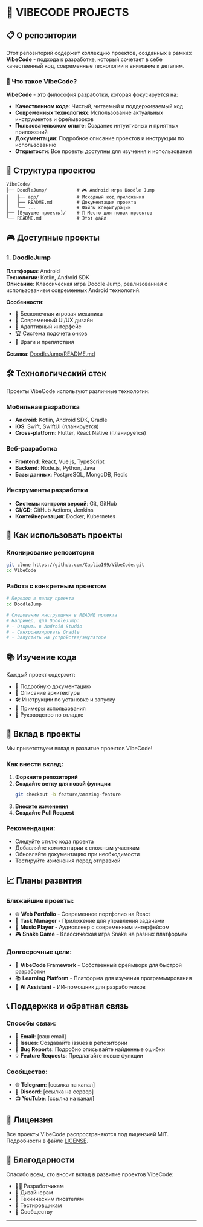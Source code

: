  # 🚀 VIBECODE PROJECTS

## 📋 О репозитории

Этот репозиторий содержит коллекцию проектов, созданных в рамках **VibeCode** - подхода к разработке, который сочетает в себе качественный код, современные технологии и внимание к деталям.

### 🎯 Что такое VibeCode?

**VibeCode** - это философия разработки, которая фокусируется на:

- **Качественном коде**: Чистый, читаемый и поддерживаемый код
- **Современных технологиях**: Использование актуальных инструментов и фреймворков
- **Пользовательском опыте**: Создание интуитивных и приятных приложений
- **Документации**: Подробное описание проектов и инструкции по использованию
- **Открытости**: Все проекты доступны для изучения и использования

## 📁 Структура проектов

```
VibeCode/
├── DoodleJump/           # 🎮 Android игра Doodle Jump
│   ├── app/              # Исходный код приложения
│   ├── README.md         # Документация проекта
│   └── ...               # Файлы конфигурации
├── [Будущие проекты]/    # 🚧 Место для новых проектов
└── README.md             # Этот файл
```

## 🎮 Доступные проекты

### 1. DoodleJump
**Платформа**: Android  
**Технологии**: Kotlin, Android SDK  
**Описание**: Классическая игра Doodle Jump, реализованная с использованием современных Android технологий.

**Особенности**:
- 🎯 Бесконечная игровая механика
- 🎨 Современный UI/UX дизайн
- 📱 Адаптивный интерфейс
- 🏆 Система подсчета очков
- 👾 Враги и препятствия

**Ссылка**: [DoodleJump/README.md](DoodleJump/README.md)

## 🛠 Технологический стек

Проекты VibeCode используют различные технологии:

### Мобильная разработка
- **Android**: Kotlin, Android SDK, Gradle
- **iOS**: Swift, SwiftUI (планируется)
- **Cross-platform**: Flutter, React Native (планируется)

### Веб-разработка
- **Frontend**: React, Vue.js, TypeScript
- **Backend**: Node.js, Python, Java
- **Базы данных**: PostgreSQL, MongoDB, Redis

### Инструменты разработки
- **Системы контроля версий**: Git, GitHub
- **CI/CD**: GitHub Actions, Jenkins
- **Контейнеризация**: Docker, Kubernetes

## 🚀 Как использовать проекты

### Клонирование репозитория
```bash
git clone https://github.com/Caplia199/VibeCode.git
cd VibeCode
```

### Работа с конкретным проектом
```bash
# Переход в папку проекта
cd DoodleJump

# Следование инструкциям в README проекта
# Например, для DoodleJump:
# - Открыть в Android Studio
# - Синхронизировать Gradle
# - Запустить на устройстве/эмуляторе
```

## 📚 Изучение кода

Каждый проект содержит:
- 📖 Подробную документацию
- 🎯 Описание архитектуры
- 🛠 Инструкции по установке и запуску
- 🔧 Примеры использования
- 🐛 Руководство по отладке

## 🤝 Вклад в проекты

Мы приветствуем вклад в развитие проектов VibeCode!

### Как внести вклад:
1. **Форкните репозиторий**
2. **Создайте ветку для новой функции**
   ```bash
   git checkout -b feature/amazing-feature
   ```
3. **Внесите изменения**
4. **Создайте Pull Request**

### Рекомендации:
- Следуйте стилю кода проекта
- Добавляйте комментарии к сложным участкам
- Обновляйте документацию при необходимости
- Тестируйте изменения перед отправкой

## 📈 Планы развития

### Ближайшие проекты:
- 🌐 **Web Portfolio** - Современное портфолио на React
- 📱 **Task Manager** - Приложение для управления задачами
- 🎵 **Music Player** - Аудиоплеер с современным интерфейсом
- 🎮 **Snake Game** - Классическая игра Snake на разных платформах

### Долгосрочные цели:
- 🔗 **VibeCode Framework** - Собственный фреймворк для быстрой разработки
- 📚 **Learning Platform** - Платформа для изучения программирования
- 🤖 **AI Assistant** - ИИ-помощник для разработчиков

## 📞 Поддержка и обратная связь

### Способы связи:
- 📧 **Email**: [ваш email]
- 💬 **Issues**: Создавайте issues в репозитории
- 🐛 **Bug Reports**: Подробно описывайте найденные ошибки
- 💡 **Feature Requests**: Предлагайте новые функции

### Сообщество:
- 🌐 **Telegram**: [ссылка на канал]
- 📱 **Discord**: [ссылка на сервер]
- 📺 **YouTube**: [ссылка на канал]

## 📄 Лицензия

Все проекты VibeCode распространяются под лицензией MIT. Подробности в файле [LICENSE](LICENSE).

## 🙏 Благодарности

Спасибо всем, кто вносит вклад в развитие проектов VibeCode:
- 👨‍💻 Разработчикам
- 🎨 Дизайнерам
- 📝 Техническим писателям
- 🧪 Тестировщикам
- 💬 Сообществу

---
